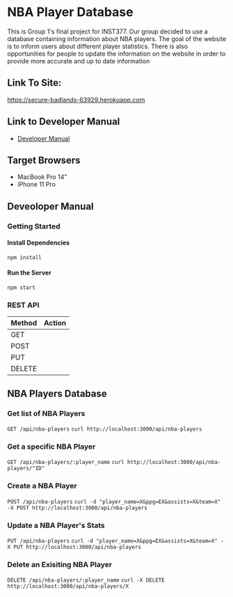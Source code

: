 # NBA Player Database
This is Group 1's final project for INST377. Our group decided to use a database
containing information about NBA players. The goal of the website is to inform users about different player statistics. There is also opportunities for people to update the information on the website in order to provide more accurate and up to date information

## Link To Site:
https://secure-badlands-63929.herokuapp.com

## Link to Developer Manual
* [Developer Manual](https://github.com/skanner1999/Group1-Final-Project-Base##developer-manual)

## Target Browsers
* MacBook Pro 14"
* iPhone 11 Pro


## Deveoloper Manual
### Getting Started
#### Install Dependencies
`npm install`
#### Run the Server
`npm start`

### REST API
| Method | Action |
| ------ | ------ |
| GET | | Retrieves resources |
| POST | | Creates resources |
| PUT | | Changes and/or replaces resources |
| DELETE | | Deletes resources |

## NBA Players Database
### Get list of NBA Players
`GET /api/nba-players`
`curl http://localhost:3000/api/nba-players`

### Get a specific NBA Player
`GET /api/nba-players/:player_name`
`curl http://localhost:3000/api/nba-players/"ID"`

### Create a NBA Player
`POST /api/nba-players`
`curl -d "player_name=X&ppg=EX&assists=X&team=X" -X POST http://localhost:3000/api/nba-players`

### Update a NBA Player's Stats
`PUT /api/nba-players`
`curl -d "player_name=X&ppg=EX&assists=X&team=X" -X PUT http://localhost:3000/api/nba-players`

### Delete an Exisiting NBA Player
`DELETE /api/nba-players/:player_name`
`curl -X DELETE http://localhost:3000/api/nba-players/X`

